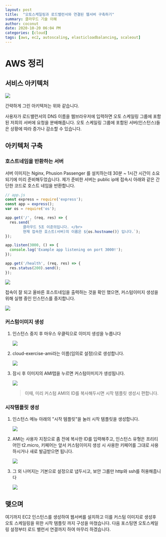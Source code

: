 ```yaml
---
layout: post
title:  "오토스케일링과 로드밸런서와 연결된 웹서버 구축하기"
summary: 클라우드 기술 이해
author: coconut
date: 2020-10-20 06:04 PM
categories: [cloud]
tags: [aws, ec2, autoscaling, elasticloadbalancing, scaleout]
---
```


# AWS 정리

## 서비스 아키텍처

![](/assets/img/post/aws3/1.png)

간략하게 그린 아키텍처는 위와 같습니다. 

사용자가 로드밸런서의 DNS 이름을 웹브라우저에 입력하면 오토 스케일링 그룹에 포함된 저희의 서버에 요청을 분배해줍니다. 오토 스케일링 그룹에 포함된 서버(인스턴스)들은 상황에 따라 증가나 감소할 수 있습니다.



## 아키텍처 구축

### 호스트네임을 반환하는 서버

서버 이미지는 Nginx, Phusion Passenger 를 설치하는데 30분 ~ 1시간 시간이 소요되기에 미리 준비해두었습니다. 제가 준비한 서버는 public ip에 접속시 아래와 같은 간단한 코드로 호스트 네임을 반환합니다.

```javascript
// app.js
const express = require('express');
const app = express();
var os = require('os');

app.get('/', (req, res) => {
  res.send(`
        클라우드 5조 이준의입니다. </br>
        현재 접속한 호스트(서버)의 이름은 ${os.hostname()} 입니다.`);
});

app.listen(3000, () => {
  console.log('Example app listening on port 3000!');
});

app.get('/health', (req, res) => {
  res.status(200).send();
});
```

![](/assets/img/post/aws3/2.png)

접속이 잘 되고 올바른 호스트네임을 출력하는 것을 확인 했으면, 커스텀이미지 생성을 위해 실행 중인 인스턴스를 중지합니다.

![](/assets/img/post/aws3/3.png)

### 커스텀이미지 생성

1. 인스턴스 중지 후 마우스 우클릭으로 이미지 생성을 누릅니다

   ![](/assets/img/post/aws3/4.png)

2. cloud-exercise-ami라는 이름(임의로 설정)으로 생성합니다.

   ![](/assets/img/post/aws3/5.png)

3. 잠시 후 이미지의 AMI탭을 누르면 커스텀이미지가 생성됩니다.

   ![](/assets/img/post/aws3/6.png)

   > 이때, 미리 커스텀 AMI의 ID를 복사해두시면 시작 템플릿 생성시 편합니다.

### 시작템플릿 생성

1. 인스턴스 메뉴 아래의 "시작 템플릿"을 눌러 시작 템플릿을 생성합니다.

   ![](/assets/img/post/aws3/7.png)

2. AMI는 사용자 지정으로 좀 전에 복사한 ID를 입력해주고, 인스턴스 유형은 프리티어인 t2.micro, 키페어는 앞서 커스텀이미지 생성 시 사용한 키페어를 그대로 사용하시거나 새로 발급받으면 됩니다.

   ![](/assets/img/post/aws3/8.png)

3. 그 외 나머지는 기본으로 설정으로 냅두시고, 보안 그룹만 http와 ssh를 허용해줍니다

   ![](/assets/img/post/aws3/9.png)



## 맺으며

여기까지 EC2 인스턴스를 생성하여 웹서버를 설치하고 이를 커스텀 이미지로 생성후 오토 스케일링을 위한 시작 템플릿 까지 구성을 마쳤습니다. 다음 포스팅엔 오토스케일링 설정부터 로드 밸런서 연결까지 하여 마무리 하겠습니다.